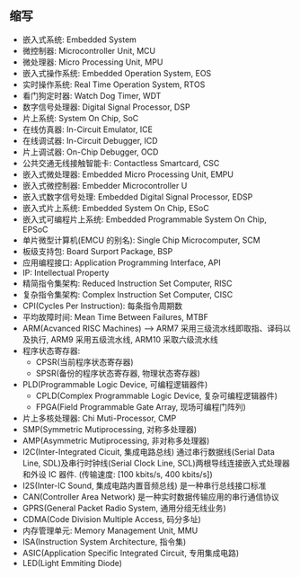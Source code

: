 ## 缩写

- 嵌入式系统: Embedded System
- 微控制器: Microcontroller Unit, MCU
- 微处理器: Micro Processing Unit, MPU
- 嵌入式操作系统: Embedded Operation System, EOS
- 实时操作系统: Real Time Operation System, RTOS
- 看门狗定时器: Watch Dog Timer, WDT
- 数字信号处理器: Digital Signal Processor, DSP
- 片上系统: System On Chip, SoC
- 在线仿真器: In-Circuit Emulator, ICE
- 在线调试器: In-Circuit Debugger, ICD
- 片上调试器: On-Chip Debugger, OCD
- 公共交通无线接触智能卡: Contactless Smartcard, CSC
- 嵌入式微处理器: Embedded Micro Processing Unit, EMPU
- 嵌入式微控制器: Embedder Microcontroller U
- 嵌入式数字信号处理: Embedded Digital Signal Processor, EDSP
- 嵌入式片上系统: Embedded System On Chip, ESoC
- 嵌入式可编程片上系统: Embedded Programmable System On Chip, EPSoC
- 单片微型计算机(EMCU 的别名): Single Chip Microcomputer, SCM
- 板级支持包: Board Surport Package, BSP
- 应用编程接口: Application Programming Interface, API
- IP: Intellectual Property
- 精简指令集架构: Reduced Instruction Set Computer, RISC
- 复杂指令集架构: Complex Instruction Set Computer, CISC
- CPI(Cycles Per Instruction): 每条指令周期数
- 平均故障时间: Mean Time Between Failures, MTBF
- ARM(Acvanced RISC Machines) --> ARM7 采用三级流水线即取指、译码以及执行, ARM9 采用五级流水线, ARM10 采取六级流水线
- 程序状态寄存器:
  - CPSR(当前程序状态寄存器)
  - SPSR(备份的程序状态寄存器, 物理状态寄存器)
- PLD(Programmable Logic Device, 可编程逻辑器件)
  - CPLD(Complex Programmable Logic Device, 复杂可编程逻辑器件)
  - FPGA(Field Programmable Gate Array, 现场可编程门阵列)
- 片上多核处理器: Chi Muti-Processor, CMP
- SMP(Symmetric Mutiprocessing, 对称多处理器)
- AMP(Asymmetric Mutiprocessing, 非对称多处理器)
- I2C(Inter-Integrated Cicuit, 集成电路总线) 通过串行数据线(Serial Data Line, SDL)及串行时钟线(Serial Clock Line, SCL)两根导线连接嵌入式处理器和外设 IC 器件. (传输速度: [100 kbits/s, 400 kbits/s])
- I2S(Inter-IC Sound, 集成电路内置音频总线) 是一种串行总线接口标准
- CAN(Controller Area Network) 是一种实时数据传输应用的串行通信协议
- GPRS(General Packet Radio System, 通用分组无线业务)
- CDMA(Code Division Multiple Access, 码分多址)
- 内存管理单元: Memory Management Unit, MMU
- ISA(Instruction System Architecture, 指令集)
- ASIC(Application Specific Integrated Circuit, 专用集成电路)
- LED(Light Emmiting Diode)